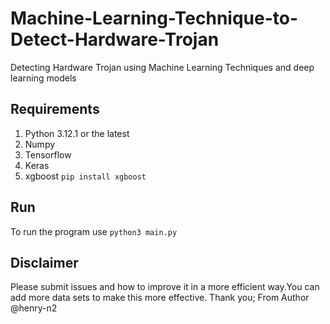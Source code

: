 # Machine-Learning-Technique-to-Detect-Hardware-Trojan
Detecting Hardware Trojan using Machine Learning Techniques and deep learning models

## Requirements
1. Python  3.12.1 or the latest
2. Numpy
3. Tensorflow
4. Keras
5. xgboost ```pip install xgboost```

## Run
To run the program use ```python3 main.py```

## Disclaimer
Please submit issues and how to improve it in a more efficient way.You can add more data sets to make this more effective.
Thank you;
From Author
@henry-n2

